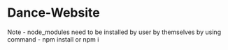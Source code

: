 # Dance-Website
Note - node_modules need to be installed by user by themselves by using command - npm install or npm i
